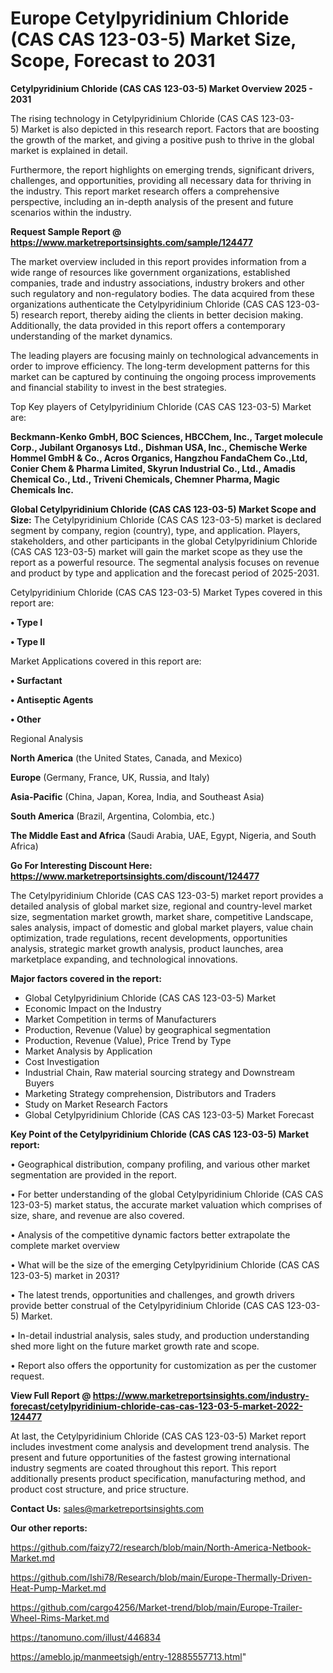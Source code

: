 # Europe Cetylpyridinium Chloride (CAS CAS 123-03-5) Market Size, Scope, Forecast to 2031

<Strong> Cetylpyridinium Chloride (CAS CAS 123-03-5) Market Overview 2025 - 2031</strong>

The rising technology in Cetylpyridinium Chloride (CAS CAS 123-03-5) Market is also depicted in this research report. Factors that are boosting the growth of the market, and giving a positive push to thrive in the global market is explained in detail.

Furthermore, the report highlights on emerging trends, significant drivers, challenges, and opportunities, providing all necessary data for thriving in the industry. This report market research offers a comprehensive perspective, including an in-depth analysis of the present and future scenarios within the industry.

<strong>Request Sample Report @ <a href=https://www.marketreportsinsights.com/sample/124477>https://www.marketreportsinsights.com/sample/124477</a></strong>

The market overview included in this report provides information from a wide range of resources like government organizations, established companies, trade and industry associations, industry brokers and other such regulatory and non-regulatory bodies. The data acquired from these organizations authenticate the Cetylpyridinium Chloride (CAS CAS 123-03-5) research report, thereby aiding the clients in better decision making. Additionally, the data provided in this report offers a contemporary understanding of the market dynamics.

The leading players are focusing mainly on technological advancements in order to improve efficiency. The long-term development patterns for this market can be captured by continuing the ongoing process improvements and financial stability to invest in the best strategies.

Top Key players of Cetylpyridinium Chloride (CAS CAS 123-03-5) Market are:

<strong>Beckmann-Kenko GmbH, BOC Sciences, HBCChem, Inc., Target molecule Corp., Jubilant Organosys Ltd., Dishman USA, Inc., Chemische Werke Hommel GmbH & Co., Acros Organics, Hangzhou FandaChem Co.,Ltd, Conier Chem & Pharma Limited, Skyrun Industrial Co., Ltd., Amadis Chemical Co., Ltd., Triveni Chemicals, Chemner Pharma, Magic Chemicals Inc.</strong>

<strong><b>Global Cetylpyridinium Chloride (CAS CAS 123-03-5) Market Scope and Size:</b></strong>
The Cetylpyridinium Chloride (CAS CAS 123-03-5) market is declared segment by company, region (country), type, and application. Players, stakeholders, and other participants in the global Cetylpyridinium Chloride (CAS CAS 123-03-5) market will gain the market scope as they use the report as a powerful resource. The segmental analysis focuses on revenue and product by type and application and the forecast period of 2025-2031.

Cetylpyridinium Chloride (CAS CAS 123-03-5) Market Types covered in this report are:

<strong>• Type I

• Type II</strong>

Market Applications covered in this report are:

<strong>• Surfactant

• Antiseptic Agents

• Other</strong> 

Regional Analysis

<strong>North America</strong> (the United States, Canada, and Mexico)

<strong>Europe</strong> (Germany, France, UK, Russia, and Italy)

<strong>Asia-Pacific</strong> (China, Japan, Korea, India, and Southeast Asia)

<strong>South America</strong> (Brazil, Argentina, Colombia, etc.)

<strong>The Middle East and Africa</strong> (Saudi Arabia, UAE, Egypt, Nigeria, and South Africa)

<strong>Go For Interesting Discount Here: <a href=https://www.marketreportsinsights.com/discount/124477>https://www.marketreportsinsights.com/discount/124477</a></strong>

The Cetylpyridinium Chloride (CAS CAS 123-03-5) market report provides a detailed analysis of global market size, regional and country-level market size, segmentation market growth, market share, competitive Landscape, sales analysis, impact of domestic and global market players, value chain optimization, trade regulations, recent developments, opportunities analysis, strategic market growth analysis, product launches, area marketplace expanding, and technological innovations.

<strong><b>Major factors covered in the report:</b></strong>
<ul>
  <li>Global Cetylpyridinium Chloride (CAS CAS 123-03-5) Market </li>
  <li>Economic Impact on the Industry</li>
  <li>Market Competition in terms of Manufacturers</li>
  <li>Production, Revenue (Value) by geographical segmentation</li>
  <li>Production, Revenue (Value), Price Trend by Type</li>
  <li>Market Analysis by Application</li>
  <li>Cost Investigation</li>
  <li>Industrial Chain, Raw material sourcing strategy and Downstream Buyers</li>
  <li>Marketing Strategy comprehension, Distributors and Traders</li>
  <li>Study on Market Research Factors</li>
  <li>Global Cetylpyridinium Chloride (CAS CAS 123-03-5) Market Forecast</li>
</ul>

<strong><b>Key Point of the Cetylpyridinium Chloride (CAS CAS 123-03-5) Market report:</b></strong>

• Geographical distribution, company profiling, and various other market segmentation are provided in the report.

• For better understanding of the global Cetylpyridinium Chloride (CAS CAS 123-03-5) market status, the accurate market valuation which comprises of size, share, and revenue are also covered.

• Analysis of the competitive dynamic factors better extrapolate the complete market overview

• What will be the size of the emerging Cetylpyridinium Chloride (CAS CAS 123-03-5) market in 2031?

• The latest trends, opportunities and challenges, and growth drivers provide better construal of the Cetylpyridinium Chloride (CAS CAS 123-03-5) Market.

• In-detail industrial analysis, sales study, and production understanding shed more light on the future market growth rate and scope.

• Report also offers the opportunity for customization as per the customer request.

<strong><b>View Full Report @ <a href=https://www.marketreportsinsights.com/industry-forecast/cetylpyridinium-chloride-cas-cas-123-03-5-market-2022-124477>https://www.marketreportsinsights.com/industry-forecast/cetylpyridinium-chloride-cas-cas-123-03-5-market-2022-124477</a></b></strong>


At last, the Cetylpyridinium Chloride (CAS CAS 123-03-5) Market report includes investment come analysis and development trend analysis. The present and future opportunities of the fastest growing international industry segments are coated throughout this report. This report additionally presents product specification, manufacturing method, and product cost structure, and price structure.

<strong>Contact Us:</strong>
sales@marketreportsinsights.com

<strong>Our other reports:</strong>

<a href=https://github.com/faizy72/research/blob/main/North-America-Netbook-Market.md>https://github.com/faizy72/research/blob/main/North-America-Netbook-Market.md</a>

<a href=https://github.com/Ishi78/Research/blob/main/Europe-Thermally-Driven-Heat-Pump-Market.md>https://github.com/Ishi78/Research/blob/main/Europe-Thermally-Driven-Heat-Pump-Market.md</a>

<a href=https://github.com/cargo4256/Market-trend/blob/main/Europe-Trailer-Wheel-Rims-Market.md>https://github.com/cargo4256/Market-trend/blob/main/Europe-Trailer-Wheel-Rims-Market.md</a>

<a href=https://tanomuno.com/illust/446834>https://tanomuno.com/illust/446834</a>

<a href=https://ameblo.jp/manmeetsigh/entry-12885557713.html>https://ameblo.jp/manmeetsigh/entry-12885557713.html</a>"
